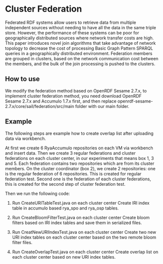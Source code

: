 Cluster Federation
=================
Federated RDF systems allow users to retrieve data from multiple independent sources without needing to have all the data in the same triple store. However, the performance of these systems can be poor for geographically distributed sources where network transfer costs are high. This paper introduces novel join algorithms that take advantage of network topology to decrease the cost of processing Basic Graph Pattern SPARQL queries in a geographically distributed environment. Federation members are grouped in clusters, based on the network communication cost between the members, and the bulk of the join processing is pushed to the clusters. 

How to use
----------
We modify the federation method based on OpenRDF Sesame 2.7.x, to implement cluster federation method, you need download OpenRDF Sesame 2.7.x and Accumulo 1.7.x first, and then replace openrdf-sesame-2.7.x/core/sail/federation/src/main folder with our main folder.

Example
-------

The following steps are example how to create overlap list after uploading data via workbench.

At first we create 6 RyaAccumulo repositories on each VM via workbench and insert data. Then we create 3 regular federations and cluster federations on each cluster center, in our experiments that means box 1, 3 and 5. Each federation contains two repositories which are from its cluster members. On the cluster coordinator (box 2), we create 2 repositories: one is the regular federation of 6 repositories. This is created for regular federation test. Second one is the federation of each cluster federations, this is created for the second step of cluster federation test.

Then we run the following code:

1. Run CreateURITableTest.java on each cluster center
Create IRI index table in accumulo based rya_spo and rya_osp tables.

2. Run CreateBloomFilterTest.java on each cluster center
Create bloom filters based on IRI index tables and save them in serialized files.

3. Run CreatNewURIIndexTest.java on each cluster center
Create two new URI index tables on each cluster center based on the two remote bloom filter files.

4. Run CreateOverlapTest.java on each cluster center
Create overlap list on each cluster center based on new URI index tables.

